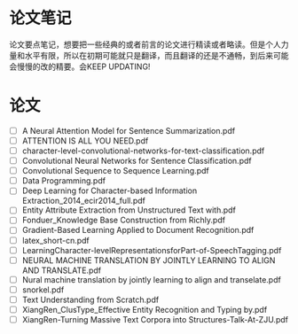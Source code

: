 # 论文笔记
论文要点笔记，想要把一些经典的或者前言的论文进行精读或者略读。但是个人力量和水平有限，所以在初期可能就只是翻译，而且翻译的还是不通畅，到后来可能会慢慢的改的精要。会KEEP UPDATING!



# 论文

- [ ] A Neural Attention Model for Sentence Summarization.pdf
- [ ] ATTENTION IS ALL YOU NEED.pdf
- [ ] character-level-convolutional-networks-for-text-classification.pdf
- [ ] Convolutional Neural Networks for Sentence Classification.pdf
- [ ] Convolutional Sequence to Sequence Learning.pdf
- [ ] Data Programming.pdf
- [ ] Deep Learning for Character-based Information Extraction_2014_ecir2014_full.pdf
- [ ] Entity Attribute Extraction from Unstructured Text with.pdf
- [ ] Fonduer_Knowledge Base Construction from Richly.pdf
- [ ] Gradient-Based Learning Applied to Document Recognition.pdf
- [ ] latex_short-cn.pdf
- [ ] LearningCharacter-levelRepresentationsforPart-of-SpeechTagging.pdf
- [ ] NEURAL MACHINE TRANSLATION BY JOINTLY LEARNING TO ALIGN AND TRANSLATE.pdf
- [ ] Nural machine translation by jointly learning to align and transelate.pdf
- [ ] snorkel.pdf
- [ ] Text Understanding from Scratch.pdf
- [ ] XiangRen_ClusType_Effective Entity Recognition and Typing by.pdf
- [ ] XiangRen-Turning Massive Text Corpora into Structures-Talk-At-ZJU.pdf